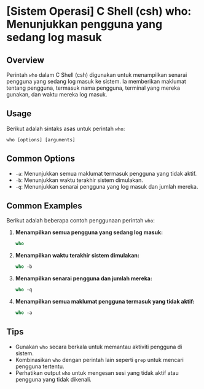 # [Sistem Operasi] C Shell (csh) who: Menunjukkan pengguna yang sedang log masuk

## Overview
Perintah `who` dalam C Shell (csh) digunakan untuk menampilkan senarai pengguna yang sedang log masuk ke sistem. Ia memberikan maklumat tentang pengguna, termasuk nama pengguna, terminal yang mereka gunakan, dan waktu mereka log masuk.

## Usage
Berikut adalah sintaks asas untuk perintah `who`:

```
who [options] [arguments]
```

## Common Options
- `-a`: Menunjukkan semua maklumat termasuk pengguna yang tidak aktif.
- `-b`: Menunjukkan waktu terakhir sistem dimulakan.
- `-q`: Menunjukkan senarai pengguna yang log masuk dan jumlah mereka.

## Common Examples
Berikut adalah beberapa contoh penggunaan perintah `who`:

1. **Menampilkan semua pengguna yang sedang log masuk:**
   ```csh
   who
   ```

2. **Menampilkan waktu terakhir sistem dimulakan:**
   ```csh
   who -b
   ```

3. **Menampilkan senarai pengguna dan jumlah mereka:**
   ```csh
   who -q
   ```

4. **Menampilkan semua maklumat pengguna termasuk yang tidak aktif:**
   ```csh
   who -a
   ```

## Tips
- Gunakan `who` secara berkala untuk memantau aktiviti pengguna di sistem.
- Kombinasikan `who` dengan perintah lain seperti `grep` untuk mencari pengguna tertentu.
- Perhatikan output `who` untuk mengesan sesi yang tidak aktif atau pengguna yang tidak dikenali.